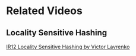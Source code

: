 Related Videos
==========

Locality Sensitive Hashing
----------
[IR12 Locality Sensitive Hashing by Victor Lavrenko](https://www.youtube.com/watch?v=356GoYkmYKg&list=PLBv09BD7ez_6xoNh_luPdBmDCIHOQ3j7F)
